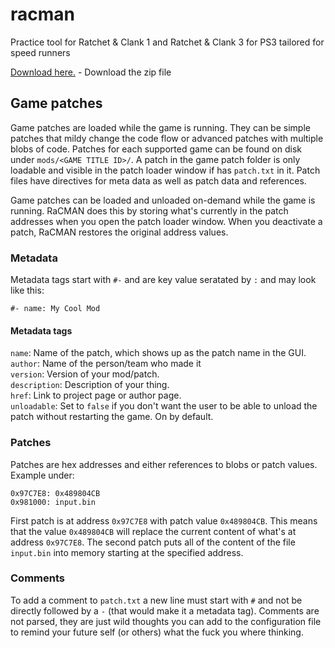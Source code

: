 # racman
Practice tool for Ratchet & Clank 1 and Ratchet & Clank 3 for PS3 tailored for speed runners

[Download here.](https://github.com/MichaelRelaxen/racman/releases/tag/RaCMAN.v1.3.1.0) - Download the zip file

## Game patches
Game patches are loaded while the game is running. They can be simple patches that mildy change the code flow or advanced patches with multiple blobs of code.
Patches for each supported game can be found on disk under `mods/<GAME TITLE ID>/`. A patch in the game patch folder is only loadable and visible in the patch loader
window if has `patch.txt` in it. Patch files have directives for meta data as well as patch data and references. 

Game patches can be loaded and unloaded on-demand while the game is running. RaCMAN does this by storing what's currently in the patch addresses when you open the
patch loader window. When you deactivate a patch, RaCMAN restores the original address values. 

### Metadata
Metadata tags start with `#-` and are key value seratated by `:` and may look like this:

```
#- name: My Cool Mod
```

#### Metadata tags

`name`: Name of the patch, which shows up as the patch name in the GUI.  
`author`: Name of the person/team who made it  
`version`: Version of your mod/patch.  
`description`: Description of your thing.  
`href`: Link to project page or author page.  
`unloadable`: Set to `false` if you don't want the user to be able to unload the patch without restarting the game. On by default.   

### Patches
Patches are hex addresses and either references to blobs or patch values. Example under: 
```
0x97C7E8: 0x489804CB
0x981000: input.bin
```
First patch is at address `0x97C7E8` with patch value `0x489804CB`. This means that the value `0x489804CB` will replace the current content of what's at address `0x97C7E8`.
The second patch puts all of the content of the file `input.bin` into memory starting at the specified address. 

### Comments
To add a comment to `patch.txt` a new line must start with `#` and not be directly followed by a `-` (that would make it a metadata tag). Comments are not parsed, they are
just wild thoughts you can add to the configuration file to remind your future self (or others) what the fuck you where thinking. 

